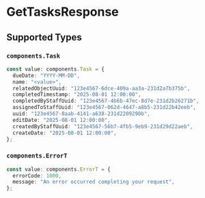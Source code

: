 # GetTasksResponse


## Supported Types

### `components.Task`

```typescript
const value: components.Task = {
  dueDate: "YYYY-MM-DD",
  name: "<value>",
  relatedObjectUuid: "123e4567-6dce-409a-aa3a-231d2a7b375b",
  completedTimestamp: "2025-08-01 12:00:00",
  completedByStaffUuid: "123e4567-4b6b-47ec-8d7e-231d2b26271b",
  assignedToStaffUuid: "123e4567-062d-4647-a8b5-231d22b42eeb",
  uuid: "123e4567-8aab-4141-a638-231d2209298b",
  editDate: "2025-08-01 12:00:00",
  createdByStaffUuid: "123e4567-56b7-4fb5-9eb9-231d29d22aeb",
  createDate: "2025-08-01 12:00:00",
};
```

### `components.ErrorT`

```typescript
const value: components.ErrorT = {
  errorCode: 1000,
  message: "An error occurred completing your request",
};
```

